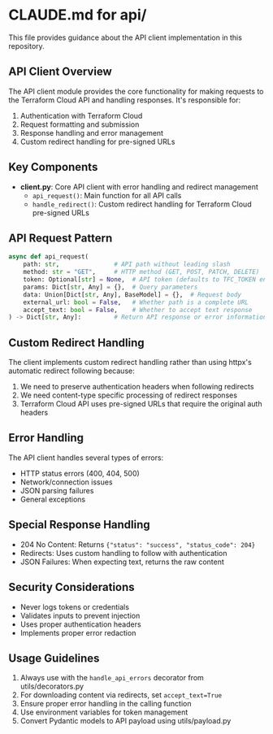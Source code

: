 # CLAUDE.md for api/

This file provides guidance about the API client implementation in this repository.

## API Client Overview

The API client module provides the core functionality for making requests to the Terraform Cloud API and handling responses. It's responsible for:

1. Authentication with Terraform Cloud
2. Request formatting and submission
3. Response handling and error management
4. Custom redirect handling for pre-signed URLs

## Key Components

- **client.py**: Core API client with error handling and redirect management
  - `api_request()`: Main function for all API calls
  - `handle_redirect()`: Custom redirect handling for Terraform Cloud pre-signed URLs

## API Request Pattern

```python
async def api_request(
    path: str,               # API path without leading slash
    method: str = "GET",     # HTTP method (GET, POST, PATCH, DELETE)
    token: Optional[str] = None,  # API token (defaults to TFC_TOKEN env var)
    params: Dict[str, Any] = {},  # Query parameters
    data: Union[Dict[str, Any], BaseModel] = {},  # Request body
    external_url: bool = False,   # Whether path is a complete URL
    accept_text: bool = False,    # Whether to accept text response
) -> Dict[str, Any]:         # Return API response or error information
```

## Custom Redirect Handling

The client implements custom redirect handling rather than using httpx's automatic redirect following because:
1. We need to preserve authentication headers when following redirects
2. We need content-type specific processing of redirect responses
3. Terraform Cloud API uses pre-signed URLs that require the original auth headers

## Error Handling

The API client handles several types of errors:
- HTTP status errors (400, 404, 500)
- Network/connection issues
- JSON parsing failures
- General exceptions

## Special Response Handling

- 204 No Content: Returns `{"status": "success", "status_code": 204}`
- Redirects: Uses custom handling to follow with authentication
- JSON Failures: When expecting text, returns the raw content

## Security Considerations

- Never logs tokens or credentials
- Validates inputs to prevent injection
- Uses proper authentication headers
- Implements proper error redaction

## Usage Guidelines

1. Always use with the `handle_api_errors` decorator from utils/decorators.py
2. For downloading content via redirects, set `accept_text=True`
3. Ensure proper error handling in the calling function
4. Use environment variables for token management
5. Convert Pydantic models to API payload using utils/payload.py
